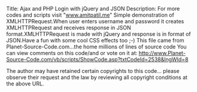 Title: Ajax and PHP Login with jQuery and JSON
Description: For more codes and scripts visit "www.amitpatil.me"
Simple demonstration of XMLHTTPRequest.When user enters username and password it creates 
XMLHTTPRequest and receives response in JSON format.XMLHTTPRequest is made with jQuery 
and response is in format of JSON.Have a fun with some cool CSS effects too ;-)
This file came from Planet-Source-Code.com...the home millions of lines of source code
You can view comments on this code/and or vote on it at: 
http://www.Planet-Source-Code.com/vb/scripts/ShowCode.asp?txtCodeId=2538&lngWId=8

The author may have retained certain copyrights to this code...
please observe their request and the law by reviewing all copyright conditions at the above URL.
